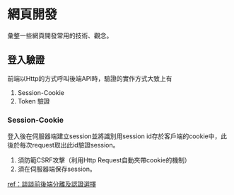 # 網頁開發
彙整一些網頁開發常用的技術、觀念。

## 登入驗證
前端以Http的方式呼叫後端API時，驗證的實作方式大致上有
1. Session-Cookie
2. Token 驗證

### Session-Cookie
登入後在伺服器端建立session並將識別用session id存於客戶端的cookie中，此後於每次request取出此id驗證session。

1. 須防範CSRF攻擊（利用Http Request自動夾帶cookie的機制）
2. 須在伺服器端保存session。

[ref：談談前後端分離及認證選擇](https://iter01.com/533770.html)

